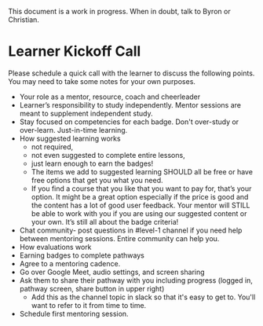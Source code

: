 This document is a work in progress. When in doubt, talk to Byron or Christian.

# Learner Kickoff Call

Please schedule a quick call with the learner to discuss the following points. You may need to take some notes for your own purposes.
- Your role as a mentor, resource, coach and cheerleader
- Learner’s responsibility to study independently. Mentor sessions are meant to supplement independent study.
- Stay focused on competencies for each badge. Don't over-study or over-learn. Just-in-time learning.
- How suggested learning works 
  - not required, 
  - not even suggested to complete entire lessons, 
  - just learn enough to earn the badges!
  - The items we add to suggested learning SHOULD all be free or have free options that get you what you need. 
  - If you find a course that you like that you want to pay for, that’s your option. It might be a great option especially if the price is good and the content has a lot of good user feedback. Your mentor will STILL be able to work with you if you are using our suggested content or your own. It’s still all about the badge criteria!
- Chat community- post questions in #level-1 channel if you need help between mentoring sessions. Entire community can help you.
- How evaluations work
- Earning badges to complete pathways
- Agree to a mentoring cadence.
- Go over Google Meet, audio settings, and screen sharing
- Ask them to share their pathway with you including progress (logged in, pathway screen, share button in upper right)
  - Add this as the channel topic in slack so that it's easy to get to. You'll want to refer to it from time to time.
- Schedule first mentoring session.


